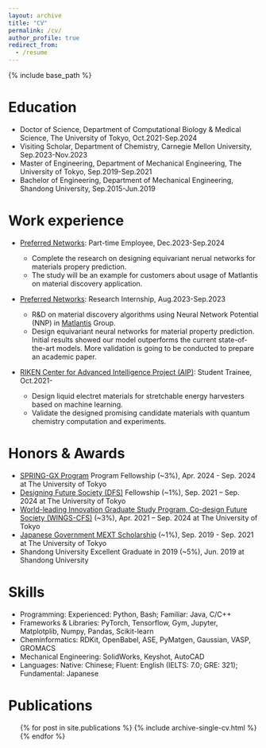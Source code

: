 ```yaml
---
layout: archive
title: "CV"
permalink: /cv/
author_profile: true
redirect_from:
  - /resume
---
```


{% include base_path %}

Education
======
* Doctor of Science, Department of Computational Biology & Medical Science, The University of Tokyo, Oct.2021-Sep.2024
* Visiting Scholar, Department of Chemistry, Carnegie Mellon University, Sep.2023-Nov.2023
* Master of Engineering, Department of Mechanical Engineering, The University of Tokyo, Sep.2019-Sep.2021
* Bachelor of Engineering, Department of Mechanical Engineering, Shandong University, Sep.2015-Jun.2019

Work experience
======
* [Preferred Networks](https://www.preferred.jp/en/): Part-time Employee, Dec.2023-Sep.2024
  * Complete the research on designing equivariant nerual networks for materials propery prediction.
  * The study will be an example for customers about usage of Matlantis on material discovery application.

* [Preferred Networks](https://www.preferred.jp/en/): Research Internship, Aug.2023-Sep.2023
  * R&D on material discovery algorithms using Neural Network Potential (NNP) in [Matlantis](https://matlantis.com/) Group.
  * Design equivariant neural networks for material property prediction. Initial results showed our model outperforms the current state-of-the-art models. More validation is going to be conducted to prepare an academic paper.

* [RIKEN Center for Advanced Intelligence Project (AIP)](https://www.riken.jp/en/research/labs/aip/): Student Trainee, Oct.2021-
  * Design liquid electret materials for stretchable energy harvesters based on machine learning.
  * Validate the designed promising candidate materials with quantum chemistry computation and experiments.

Honors & Awards
======
* [SPRING-GX Program](https://www.cis-trans.jp/spring_gx/) Program Fellowship (~3%), Apr. 2024 - Sep. 2024 at The University of Tokyo
* [Designing Future Society (DFS)](https://dfs.t.u-tokyo.ac.jp/dfs.html) Fellowship (~1%), Sep. 2021 – Sep. 2024 at The University of Tokyo
* [World-leading Innovation Graduate Study Program, Co-design Future Society (WINGS-CFS)](https://cfs.t.u-tokyo.ac.jp/) (~3%), Apr. 2021 – Sep. 2024 at The University of Tokyo
* [Japanese Government MEXT Scholarship](https://www.mext.go.jp/en/policy/education/highered/title02/detail02/sdetail02/1373897.htm) (~1%), Sep. 2019 - Sep. 2021 at The University of Tokyo
* Shandong University Excellent Graduate in 2019 (~5%), Jun. 2019 at Shandong University

Skills
======
* Programming: Experienced: Python, Bash; Familiar: Java, C/C++
* Frameworks & Libraries: PyTorch, Tensorflow, Gym, Jupyter, Matplotplib, Numpy, Pandas, Scikit-learn 
* Cheminformatics: RDKit, OpenBabel, ASE, PyMatgen, Gaussian, VASP, GROMACS
* Mechanical Engineering: SolidWorks, Keyshot, AutoCAD
* Languages: Native: Chinese; Fluent: English (IELTS: 7.0; GRE: 321); Fundamental: Japanese

Publications
======
  <ul>{% for post in site.publications %}
    {% include archive-single-cv.html %}
  {% endfor %}</ul>
  
<!-- Talks
======
  <ul>{% for post in site.talks %}
    {% include archive-single-talk-cv.html %}
  {% endfor %}</ul> -->
  
<!-- Teaching
======
  <ul>{% for post in site.teaching %}
    {% include archive-single-cv.html %}
  {% endfor %}</ul>
  
Service and leadership
======
* Currently signed in to 43 different slack teams -->
